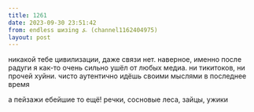 ```yaml
---
title: 1261
date: 2023-09-30 23:51:42
from: endless шизing ⍼ (channel1162404975)
layout: post
---
```


никакой тебе цивилизации, даже связи нет. наверное, именно после радуги я как-то очень сильно ушёл от любых медиа. ни тикитоков, ни прочей хуйни. чисто аутентично идёшь своими мыслями в последнее время

а пейзажи ебейшие то ещё! речки, сосновые леса, зайцы, ужики
